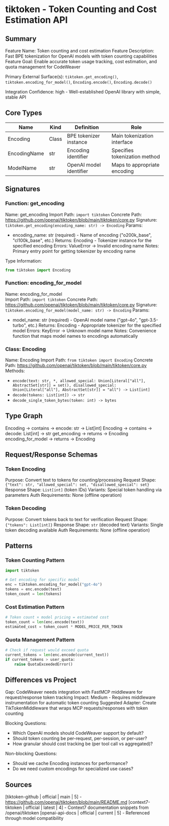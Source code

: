 # tiktoken - Token Counting and Cost Estimation API

## Summary

Feature Name: Token counting and cost estimation
Feature Description: Fast BPE tokenization for OpenAI models with token counting capabilities
Feature Goal: Enable accurate token usage tracking, cost estimation, and quota management for CodeWeaver

Primary External Surface(s): `tiktoken.get_encoding()`, `tiktoken.encoding_for_model()`, `Encoding.encode()`, `Encoding.decode()`

Integration Confidence: high - Well-established OpenAI library with simple, stable API

## Core Types

Name | Kind | Definition | Role
--- | --- | --- | ---
Encoding | Class | BPE tokenizer instance | Main tokenization interface
EncodingName | str | Encoding identifier | Specifies tokenization method
ModelName | str | OpenAI model identifier | Maps to appropriate encoding

## Signatures

### Function: get_encoding

Name: get_encoding
Import Path: `import tiktoken`
Concrete Path: https://github.com/openai/tiktoken/blob/main/tiktoken/core.py
Signature: `tiktoken.get_encoding(encoding_name: str) -> Encoding`
Params: 
- encoding_name: str (required) - Name of encoding ("o200k_base", "cl100k_base", etc.)
Returns: Encoding - Tokenizer instance for the specified encoding
Errors: ValueError -> Invalid encoding name
Notes: Primary entry point for getting tokenizer by encoding name

Type Information:
```python
from tiktoken import Encoding
```

### Function: encoding_for_model

Name: encoding_for_model  
Import Path: `import tiktoken`
Concrete Path: https://github.com/openai/tiktoken/blob/main/tiktoken/core.py
Signature: `tiktoken.encoding_for_model(model_name: str) -> Encoding`
Params:
- model_name: str (required) - OpenAI model name ("gpt-4o", "gpt-3.5-turbo", etc.)
Returns: Encoding - Appropriate tokenizer for the specified model
Errors: KeyError -> Unknown model name
Notes: Convenience function that maps model names to encodings automatically

### Class: Encoding

Name: Encoding
Import Path: `from tiktoken import Encoding`
Concrete Path: https://github.com/openai/tiktoken/blob/main/tiktoken/core.py
Methods:
- `encode(text: str, *, allowed_special: Union[Literal["all"], AbstractSet[str]] = set(), disallowed_special: Union[Literal["all"], AbstractSet[str]] = "all") -> List[int]`
- `decode(tokens: List[int]) -> str`
- `decode_single_token_bytes(token: int) -> bytes`

## Type Graph

Encoding -> contains -> encode: str -> List[int]
Encoding -> contains -> decode: List[int] -> str
get_encoding -> returns -> Encoding
encoding_for_model -> returns -> Encoding

## Request/Response Schemas

### Token Encoding
Purpose: Convert text to tokens for counting/processing
Request Shape: `{"text": str, "allowed_special": set, "disallowed_special": set}`
Response Shape: `List[int]` (token IDs)
Variants: Special token handling via parameters
Auth Requirements: None (offline operation)

### Token Decoding  
Purpose: Convert tokens back to text for verification
Request Shape: `{"tokens": List[int]}`
Response Shape: `str` (decoded text)
Variants: Single token decoding available
Auth Requirements: None (offline operation)

## Patterns

### Token Counting Pattern
```python
import tiktoken

# Get encoding for specific model
enc = tiktoken.encoding_for_model("gpt-4o")
tokens = enc.encode(text)
token_count = len(tokens)
```

### Cost Estimation Pattern
```python
# Token count × model pricing = estimated cost
token_count = len(enc.encode(text))
estimated_cost = token_count * MODEL_PRICE_PER_TOKEN
```

### Quota Management Pattern
```python
# Check if request would exceed quota
current_tokens = len(enc.encode(current_text))
if current_tokens > user_quota:
    raise QuotaExceededError()
```

## Differences vs Project

Gap: CodeWeaver needs integration with FastMCP middleware for request/response token tracking
Impact: Medium - Requires middleware instrumentation for automatic token counting
Suggested Adapter: Create TikTokenMiddleware that wraps MCP requests/responses with token counting

Blocking Questions:
- Which OpenAI models should CodeWeaver support by default?
- Should token counting be per-request, per-session, or per-user?
- How granular should cost tracking be (per tool call vs aggregated)?

Non-blocking Questions:
- Should we cache Encoding instances for performance?
- Do we need custom encodings for specialized use cases?

## Sources

[tiktoken-github | official | main | 5] - https://github.com/openai/tiktoken/blob/main/README.md
[context7-tiktoken | official | latest | 4] - Context7 documentation snippets from /openai/tiktoken
[openai-api-docs | official | current | 5] - Referenced through model compatibility